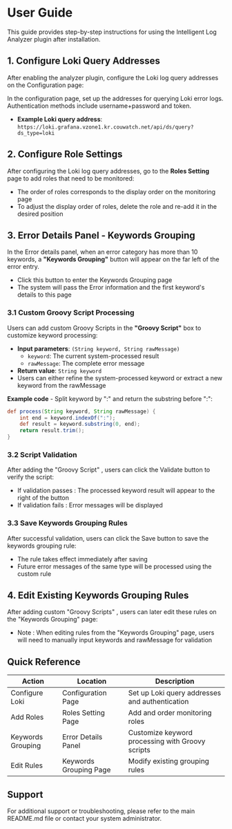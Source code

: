 # User Guide

This guide provides step-by-step instructions for using the Intelligent Log Analyzer plugin after installation.

## 1. Configure Loki Query Addresses

After enabling the analyzer plugin, configure the Loki log query addresses on the Configuration page:

In the configuration page, set up the addresses for querying Loki error logs. Authentication methods include username+password and token.

- **Example Loki query address**: `https://loki.grafana.vzone1.kr.couwatch.net/api/ds/query?ds_type=loki`

## 2. Configure Role Settings

After configuring the Loki log query addresses, go to the **Roles Setting** page to add roles that need to be monitored:

- The order of roles corresponds to the display order on the monitoring page
- To adjust the display order of roles, delete the role and re-add it in the desired position

## 3. Error Details Panel - Keywords Grouping

In the Error details panel, when an error category has more than 10 keywords, a **"Keywords Grouping"** button will appear on the far left of the error entry.

- Click this button to enter the Keywords Grouping page
- The system will pass the Error information and the first keyword's details to this page

### 3.1 Custom Groovy Script Processing

Users can add custom Groovy Scripts in the **"Groovy Script"** box to customize keyword processing:

- **Input parameters**: `(String keyword, String rawMessage)`
  - `keyword`: The current system-processed result
  - `rawMessage`: The complete error message
- **Return value**: `String keyword`
- Users can either refine the system-processed keyword or extract a new keyword from the rawMessage

**Example code** - Split keyword by ":" and return the substring before ":":

```groovy
def process(String keyword, String rawMessage) {
    int end = keyword.indexOf(":");
    def result = keyword.substring(0, end);
    return result.trim();
}
```

### 3.2 Script Validation
After adding the "Groovy Script" , users can click the Validate button to verify the script:

- If validation passes : The processed keyword result will appear to the right of the button
- If validation fails : Error messages will be displayed
### 3.3 Save Keywords Grouping Rules
After successful validation, users can click the Save button to save the keywords grouping rule:

- The rule takes effect immediately after saving
- Future error messages of the same type will be processed using the custom rule
## 4. Edit Existing Keywords Grouping Rules
After adding custom "Groovy Scripts" , users can later edit these rules on the "Keywords Grouping" page:

- Note : When editing rules from the "Keywords Grouping" page, users will need to manually input keywords and rawMessage for validation

## Quick Reference
| Action | Location | Description |
|--------|----------|-------------|
| Configure Loki | Configuration Page | Set up Loki query addresses and authentication |
| Add Roles | Roles Setting Page | Add and order monitoring roles |
| Keywords Grouping | Error Details Panel | Customize keyword processing with Groovy scripts |
| Edit Rules | Keywords Grouping Page | Modify existing grouping rules |

## Support
For additional support or troubleshooting, please refer to the main README.md file or contact your system administrator.